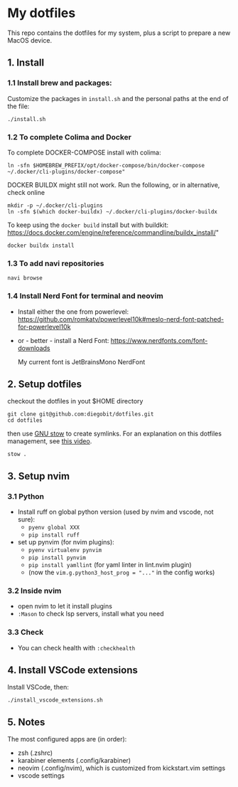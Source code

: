 # My dotfiles

This repo contains the dotfiles for my system, plus a script to prepare a new MacOS device.

## 1. Install

### 1.1 Install brew and packages:

Customize the packages in `install.sh` and the personal paths at the end of the file:
```
./install.sh
```

### 1.2 To complete Colima and Docker
To complete DOCKER-COMPOSE install with colima:

```
ln -sfn $HOMEBREW_PREFIX/opt/docker-compose/bin/docker-compose ~/.docker/cli-plugins/docker-compose"
```

DOCKER BUILDX might still not work. Run the following, or in alternative, check online

```
mkdir -p ~/.docker/cli-plugins
ln -sfn $(which docker-buildx) ~/.docker/cli-plugins/docker-buildx
```

To keep using the `docker build` install but with buildkit:
https://docs.docker.com/engine/reference/commandline/buildx_install/"

```
docker buildx install
```

### 1.3 To add navi repositories

```
navi browse
```

### 1.4 Install Nerd Font for terminal and neovim

- Install either the one from powerlevel: https://github.com/romkatv/powerlevel10k#meslo-nerd-font-patched-for-powerlevel10k
- or - better - install a Nerd Font: https://www.nerdfonts.com/font-downloads

  My current font is JetBrainsMono NerdFont

## 2. Setup dotfiles
checkout the dotfiles in yout $HOME directory

```
git clone git@github.com:diegobit/dotfiles.git
cd dotfiles
```

then use [GNU stow](https://www.gnu.org/software/stow/) to create symlinks. For an explanation on this dotfiles management, see [this video](https://youtu.be/y6XCebnB9gs?si=PVgjVFBUp82NuZwH).

```
stow .
```

## 3. Setup nvim

### 3.1 Python
- Install ruff on global python version (used by nvim and vscode, not sure):
  - `pyenv global XXX`
  - `pip install ruff`
- set up pynvim (for nvim plugins):
  - `pyenv virtualenv pynvim`
  - `pip install pynvim`
  - `pip install yamllint` (for yaml linter in lint.nvim plugin)
  - (now the `vim.g.python3_host_prog = "..."` in the config works)

### 3.2 Inside nvim
- open nvim to let it install plugins
- `:Mason` to check lsp servers, install what you need

### 3.3 Check
- You can check health with `:checkhealth`

## 4. Install VSCode extensions

Install VSCode, then:

```
./install_vscode_extensions.sh
```

## 5. Notes
The most configured apps are (in order):
- zsh (.zshrc)
- karabiner elements (.config/karabiner)
- neovim (.config/nvim), which is customized from kickstart.vim settings
- vscode settings

